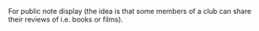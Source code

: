 For public note display (the idea is that some members of a club can share their reviews of i.e. books or films).